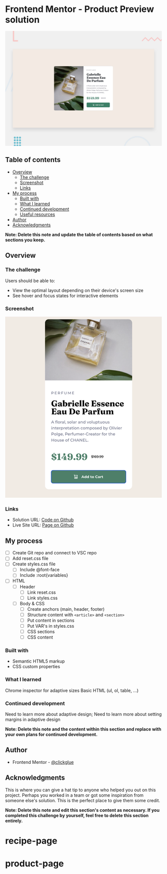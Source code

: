 # Frontend Mentor - Product Preview solution

![Design preview for the Product preview card component coding challenge](./design/desktop-preview.jpg)

## Table of contents

- [Overview](#overview)
  - [The challenge](#the-challenge)
  - [Screenshot](#screenshot)
  - [Links](#links)
- [My process](#my-process)
  - [Built with](#built-with)
  - [What I learned](#what-i-learned)
  - [Continued development](#continued-development)
  - [Useful resources](#useful-resources)
- [Author](#author)
- [Acknowledgments](#acknowledgments)

**Note: Delete this note and update the table of contents based on what sections you keep.**

## Overview

### The challenge

Users should be able to:

- View the optimal layout depending on their device's screen size
- See hover and focus states for interactive elements

### Screenshot

![](./Screenshot%202024-09-29%20at%2014.04.13.png)

### Links

- Solution URL: [Code on Github](https://github.com/clickglue/product-page/)
- Live Site URL: [Page on Github](https://clickglue.github.io/product-page/)

## My process

- [ ] Create Git repo and connect to VSC repo
- [ ] Add reset.css file
- [ ] Create styles.css file
  - [ ] Include @font-face
  - [ ] Include :root{variables}
- [ ] HTML
  - [ ] Header
    - [ ] Link reset.css
    - [ ] Link styles.css
  - [ ] Body & CSS
    - [ ] Create anchors (main, header, footer)
    - [ ] Structure content with ```<article>``` and ```<section>```
    - [ ] Put content in sections
    - [ ] Put VAR's in styles.css
    - [ ] CSS sections
    - [ ] CSS content

### Built with

- Semantic HTML5 markup
- CSS custom properties

### What I learned

Chrome inspector for adaptive sizes
Basic HTML (ul, ol, table, ...)

### Continued development

Need to learn more about adaptive design;
Need to learn more about setting margins in adaptive design

**Note: Delete this note and the content within this section and replace with your own plans for continued development.**

## Author

- Frontend Mentor - [@clickglue](https://www.frontendmentor.io/profile/clickglue)


## Acknowledgments

This is where you can give a hat tip to anyone who helped you out on this project. Perhaps you worked in a team or got some inspiration from someone else's solution. This is the perfect place to give them some credit.

**Note: Delete this note and edit this section's content as necessary. If you completed this challenge by yourself, feel free to delete this section entirely.**
# recipe-page
# product-page
